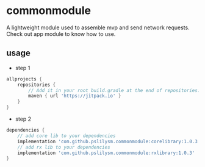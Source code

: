 # commonmodule
A lightweight module used to assemble mvp and send network requests.
Check out app module to know how to use.

## usage

* step 1
```groovy
allprojects {
    repositories {
        // Add it in your root build.gradle at the end of repositories:
        maven { url 'https://jitpack.io' }
    }
}
```
* step 2
```groovy
dependencies {
    // add core lib to your dependencies
    implementation 'com.github.pslilysm.commonmodule:corelibrary:1.0.3'
    // add rx lib to your dependencies
    implementation 'com.github.pslilysm.commonmodule:rxlibrary:1.0.3'
}
```

